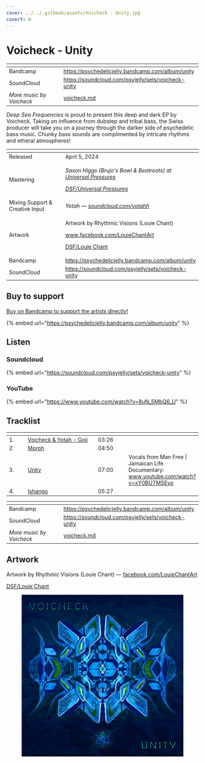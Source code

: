 ```yaml
---
cover: ../../.gitbook/assets/Voicheck - Unity.jpg
coverY: 0
---
```


# Voicheck - Unity

<table data-view="cards"><thead><tr><th></th><th data-hidden data-card-target data-type="content-ref"></th></tr></thead><tbody><tr><td>Bandcamp</td><td><a href="https://psychedelicjelly.bandcamp.com/album/unity">https://psychedelicjelly.bandcamp.com/album/unity</a></td></tr><tr><td>SoundCloud</td><td><a href="https://soundcloud.com/psyjelly/sets/voicheck-unity">https://soundcloud.com/psyjelly/sets/voicheck-unity</a></td></tr><tr><td><em>More music by Voicheck</em></td><td><a href="../../artists/musicians/voicheck.md">voicheck.md</a></td></tr></tbody></table>

_Deep Sea Frequencies_ is proud to present this deep and dark EP by Voicheck. Taking on influence from dubstep and tribal bass, the Swiss producer will take you on a journey through the darker side of psychedelic bass music. Chunky bass sounds are complimented by intricate rhythms and etheral atmospheres!

<table data-header-hidden><thead><tr><th width="156"></th><th></th></tr></thead><tbody><tr><td>Released</td><td>April 5, 2024</td></tr><tr><td>Mastering</td><td><p><em>Saxon Higgs (Brujo's Bowl &#x26; Beatroots) at</em> <a href="https://www.facebook.com/universalpressures"><em>Universal Pressures</em></a> </p><p><a href="../../artists/mastering/universal-pressures.md"><em>DSF/Universal Pressures</em></a> </p></td></tr><tr><td>Mixing Support &#x26; Creative Input</td><td><em>Yotah —</em> <a href="https://soundcloud.com/yotahh"><em>soundcloud.com/yotahh</em></a> </td></tr><tr><td>Artwork</td><td><p>Artwork by Rhythmic Visions (Louie Chant) </p><p><a href="https://www.facebook.com/LouieChantArt">www.facebook.com/LouieChantArt</a> </p><p><a href="../../artists/graphic/rhythmic-visions-louie-chant.md">DSF/Louie Chant</a> </p></td></tr><tr><td>Bandcamp</td><td><a href="https://psychedelicjelly.bandcamp.com/album/unity">https://psychedelicjelly.bandcamp.com/album/unity</a></td></tr><tr><td>SoundCloud</td><td><a href="https://soundcloud.com/psyjelly/sets/voicheck-unity">https://soundcloud.com/psyjelly/sets/voicheck-unity</a></td></tr></tbody></table>

## Buy to support

[Buy on Bandcamp to support the artists directly!](https://psychedelicjelly.bandcamp.com/album/unity)&#x20;

{% embed url="https://psychedelicjelly.bandcamp.com/album/unity" %}

## Listen

### Soundcloud

{% embed url="https://soundcloud.com/psyjelly/sets/voicheck-unity" %}

### YouTube

{% embed url="https://www.youtube.com/watch?v=8uN_5MbQ6_U" %}

## Tracklist

<table data-header-hidden><thead><tr><th width="40"></th><th width="195"></th><th width="72"></th><th></th></tr></thead><tbody><tr><td>1.</td><td><a href="https://psychedelicjelly.bandcamp.com/track/goji">Voicheck &#x26; Yotah - Goji</a> </td><td>03:26</td><td></td></tr><tr><td>2.</td><td><a href="https://psychedelicjelly.bandcamp.com/track/morph">Morph</a> </td><td>04:50</td><td></td></tr><tr><td>3.</td><td><a href="https://psychedelicjelly.bandcamp.com/track/unity">Unity</a> </td><td>07:00</td><td>Vocals from Man Free | Jamaican Life Documentary:<br><a href="https://www.youtube.com/watch?v=xY0BU7MSEyo">www.youtube.com/watch?v=xY0BU7MSEyo</a> </td></tr><tr><td>4.</td><td><a href="https://psychedelicjelly.bandcamp.com/track/ishango">Ishango</a> </td><td>05:27</td><td></td></tr></tbody></table>

<table data-view="cards"><thead><tr><th></th><th data-hidden data-card-target data-type="content-ref"></th></tr></thead><tbody><tr><td>Bandcamp</td><td><a href="https://psychedelicjelly.bandcamp.com/album/unity">https://psychedelicjelly.bandcamp.com/album/unity</a></td></tr><tr><td>SoundCloud</td><td><a href="https://soundcloud.com/psyjelly/sets/voicheck-unity">https://soundcloud.com/psyjelly/sets/voicheck-unity</a></td></tr><tr><td><em>More music by Voicheck</em></td><td><a href="../../artists/musicians/voicheck.md">voicheck.md</a></td></tr></tbody></table>

## Artwork

Artwork by Rhythmic Visions (Louie Chant) — [facebook.com/LouieChantArt](https://www.facebook.com/LouieChantArt)&#x20;

[DSF/Louie Chant](../../artists/graphic/rhythmic-visions-louie-chant.md)&#x20;

<figure><img src="../../.gitbook/assets/Voicheck - Unity.jpg" alt=""><figcaption></figcaption></figure>
